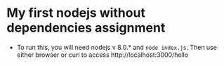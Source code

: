 # My first nodejs without dependencies assignment

* To run this, you will need nodejs v 8.0.* and `node index.js`. Then use either browser or curl to access http://localhost:3000/hello